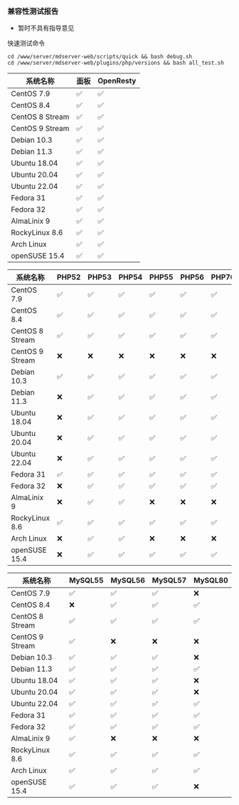 ### 兼容性测试报告

- 暂时不具有指导意见


快速测试命令

```
cd /www/server/mdserver-web/scripts/quick && bash debug.sh
cd /www/server/mdserver-web/plugins/php/versions && bash all_test.sh
```


| 系统名称 			| 	面板 		|	OpenResty 	|
| ----------------- |---------------|---------------|
| CentOS 7.9 		|✅				|✅				|
| CentOS 8.4 		|✅				|✅				|
| CentOS 8 Stream 	|✅				|✅				|
| CentOS 9 Stream 	|✅				|✅				|
| Debian 10.3 		|✅				|✅				|
| Debian 11.3 		|✅				|✅				|
| Ubuntu 18.04 		|✅				|✅				|
| Ubuntu 20.04 		|✅				|✅				|
| Ubuntu 22.04 		|✅				|✅				|	
| Fedora 31 		|✅				|✅				|
| Fedora 32 		|✅				|✅				|
| AlmaLinix 9 		|✅				|✅				|
| RockyLinux 8.6 	|✅				|✅				|
| Arch Linux　 	 	|✅				|✅				|
| openSUSE 15.4 	|✅				|✅				|



| 系统名称 			| PHP52 |PHP53	|PHP54	|PHP55	|PHP56	|PHP70	|PHP71	|PHP72	|PHP73	|PHP74	|PHP80	|PHP81	|
| ----------------- |-------|-------|-------|-------|-------|-------|-------|-------|-------|-------|-------|-------|
| CentOS 7.9 		|✅		|✅		|✅		|✅		|✅		|✅		|✅		|✅		|✅		|✅		|✅		|✅		|
| CentOS 8.4 		|✅ 	|✅		|✅		|✅		|✅		|✅		|✅		|✅		|✅		|✅		|✅		|✅		|
| CentOS 8 Stream 	|✅		|✅		|✅		|✅		|✅		|✅		|✅		|✅		|✅		|✅		|✅		|✅		|
| CentOS 9 Stream 	|:x:	|:x:	|:x:	|:x:	|:x:	|:x:	|:x:	|:x:	|:x:	|:x:	|:x:	|:x:	|
| Debian 10.3 		|✅		|✅		|✅		|✅		|✅		|✅		|✅		|✅		|✅		|✅		|✅		|✅		|
| Debian 11.3 		|:x:	|✅		|✅		|✅		|✅		|✅		|✅		|✅		|✅		|✅		|✅		|✅		|
| Ubuntu 18.04 		|:x:	|✅		|✅		|✅		|✅		|✅		|✅		|✅		|✅		|✅		|✅		|✅		|
| Ubuntu 20.04 		|:x:	|✅		|✅		|✅		|✅		|✅		|✅		|✅		|✅		|✅		|✅		|✅		|
| Ubuntu 22.04 		|:x:	|✅		|✅		|✅		|✅		|✅		|✅		|✅		|✅		|✅		|✅		|✅		|
| Fedora 31 		|✅		|✅		|✅		|✅		|✅		|✅		|✅		|✅		|✅		|✅		|✅		|✅		|
| Fedora 32 		|:x:	|✅		|✅		|✅		|✅		|✅		|✅		|✅		|✅		|✅		|✅		|✅		|
| AlmaLinix 9 		|:x:	|✅		|✅		|:x:	|:x:	|:x:	|:x:	|:x:	|✅		|:x:	|:x:	|:x:	|
| RockyLinux 8.6 	|✅		|✅		|✅		|✅		|✅		|✅		|✅		|✅		|✅		|✅		|✅		|✅		|
| Arch Linux 	 	|:x:	|✅		|✅		|:x:	|:x:	|:x:	|:x:	|:x:	|✅		|✅		|✅		|✅		|
| openSUSE 15.4 	|:x:	|✅		|✅		|✅		|✅		|✅		|✅		|✅		|✅		|✅		|✅		|✅		|



| 系统名称 			| MySQL55	|MySQL56	|MySQL57	|MySQL80	|
| ----------------- |-----------|-----------|-----------|-----------|
| CentOS 7.9 		|✅			|✅			|✅			|:x:		|
| CentOS 8.4 		|:x:		|✅			|✅			|✅			|	
| CentOS 8 Stream 	|✅			|✅			|✅			|✅			|		
| CentOS 9 Stream 	|✅			|:x:		|:x:		|:x:		|
| Debian 10.3 		|✅			|✅			|✅			|:x:		|	
| Debian 11.3 		|✅			|✅			|✅			|✅			|
| Ubuntu 18.04 		|✅			|✅			|✅			|:x:		|	
| Ubuntu 20.04 		|✅			|✅			|✅			|:x:		|
| Ubuntu 22.04 		|✅			|✅			|✅			|✅			|
| Fedora 31 		|✅			|✅			|✅			|✅			|	
| Fedora 32 		|✅			|✅			|✅			|✅			|	
| AlmaLinix 9 		|✅			|:x:		|:x:		|:x:		|	
| RockyLinux 8.6 	|✅			|✅			|✅			|✅			|
| Arch Linux 	 	|✅			|✅			|✅			|✅			|	
| openSUSE 15.4 	|✅			|✅			|✅			|:x:		|

